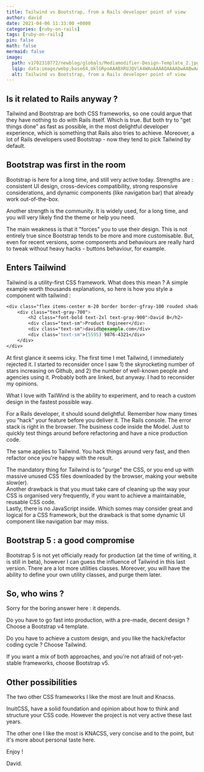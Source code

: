```yaml
---
title: Tailwind vs Bootstrap, from a Rails developer point of view
author: david
date: 2021-04-06 11:33:00 +0800
categories: [ruby-on-rails]
tags: [ruby-on-rails]
pin: false
math: false
mermaid: false
image:
  path: v1702310772/newblog/globals/Mediamodifier-Design-Template_2.jpg
  lqip: data:image/webp;base64,UklGRpoAAABXRUJQVlA4WAoAAAAQAAAADwAABwAAQUxQSDIAAAARL0AmbZurmr57yyIiqE8oiG0bejIYEQTgqiDA9vqnsUSI6H+oAERp2HZ65qP/VIAWAFZQOCBCAAAA8AEAnQEqEAAIAAVAfCWkAALp8sF8rgRgAP7o9FDvMCkMde9PK7euH5M1m6VWoDXf2FkP3BqV0ZYbO6NA/VFIAAAA
  alt: Tailwind vs Bootstrap, from a Rails developer point of view
---
```


## Is it related to Rails anyway ?  
  
Tailwind and Bootstrap are both CSS frameworks, so one could argue that they have nothing to do with Rails itself. Which is true. But both try to "get things done" as fast as possible, in the most delightful developer experience, which is something that Rails also tries to achieve. Moreover, a lot of Rails developers used Bootstrap - now they tend to pick Tailwind by default.  
  
## Bootstrap was first in the room  
  
Bootstrap is here for a long time, and still very active today. Strengths are : consistent UI design, cross-devices compatibility, strong responsive considerations, and dynamic components (like navigation bar) that already work out-of-the-box.  
  
Another strength is the community. It is widely used, for a long time, and you will very likely find the theme or help you need.  
  
The main weakness is that it "forces" you to use their design. This is not entirely true since Bootstrap tends to be more and more customisable. But, even for recent versions, some components and behaviours are really hard to tweak without heavy hacks - buttons behaviour, for example.  
  
## Enters Tailwind  
  
Tailwind is a utility-first CSS framework. What does this mean ? A simple example worth thousands explanations, so here is how you style a component with tailwind :  

```css
<div class="flex items-center m-20 border border-gfray-100 rouded shadow p-3">    
    <div class="text-gray-700">
        <h2 class="font-bold text-2xl text-gray-900">David B</h2>
        <div class="text-sm">Product Engineer</div>
        <div class="text-sm">davidb@example.com</div>
        <div class="text-sm">(5595) 9876-4321</div>
    </div>
</div>  
```

At first glance it seems icky. The first time I met Tailwind, I immediately rejected it. I started to reconsider once I saw 1) the skyrocketing number of stars increasing on Github, and 2) the number of well-known people and agencies using it. Probably both are linked, but anyway. I had to reconsider my opinions.
  
What I love with TailWind is the ability to experiment, and to reach a custom design in the fastest possible way.  
  
For a Rails developer, it should sound delightful. Remember how many times you "hack" your feature before you deliver it. The Rails console. The error stack is right in the browser. The business code inside the Model. Just to quickly test things around before refactoring and have a nice production code.  
  
The same applies to Tailwind. You hack things around very fast, and then refactor once you're happy with the result.  
  
The mandatory thing for Tailwind is to "purge" the CSS, or you end up with massive unused CSS files downloaded by the browser, making your website slow(er).  
Another drawback is that you must take care of cleaning up the way your CSS is organised very frequently, if you want to achieve a maintainable, reusable CSS code.  
Lastly, there is no JavaScript inside. Which somes may consider great and logical for a CSS framework, but the drawback is that some dynamic UI component like navigation bar may miss.  
  
  
## Bootstrap 5 : a good compromise  
  
Bootstrap 5 is not yet officially ready for production (at the time of writing, it is still in beta), however I can guess the influence of Tailwind in this last version. There are a lot more utilities classes. Moreover, you will have the ability to define your own utility classes, and purge them later.
  
## So, who wins ?  
  
Sorry for the boring answer here : it depends.  
  
Do you have to go fast into production, with a pre-made, decent design ? Choose a Bootstrap v4 template.  
  
Do you have to achieve a custom design, and you like the hack/refactor coding cycle ? Choose Tailwind.  
  
If you want a mix of both approaches, and you're not afraid of not-yet-stable frameworks, choose Bootstrap v5.  
  
  
## Other possibilities  
  
The two other CSS frameworks I like the most are Inuit and Knacss.  
  
InuitCSS, have a solid foundation and opinion about how to think and structure your CSS code. However the project is not very active these last years.  
  
The other one I like the most is KNACSS, very concise and to the point, but it's more about personal taste here.  
  
Enjoy !  
  
David.